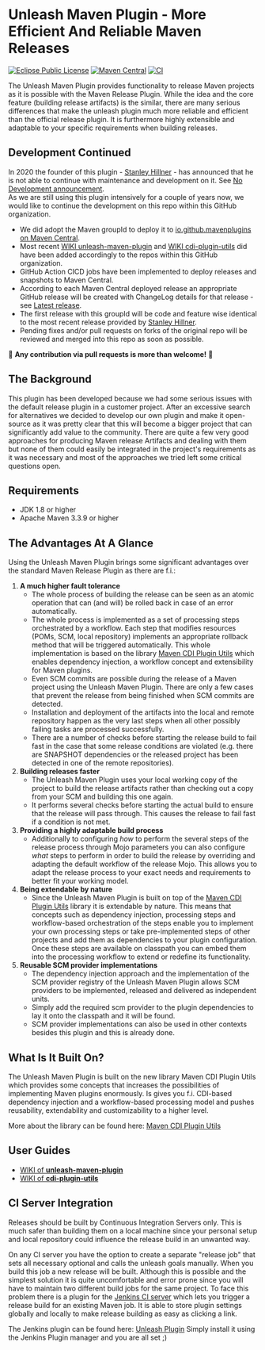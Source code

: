 Unleash Maven Plugin - More Efficient And Reliable Maven Releases
=================================================================
[![Eclipse Public License](https://img.shields.io/github/license/mavenplugins/unleash-maven-plugin?label=License)](./LICENSE)
[![Maven Central](https://img.shields.io/maven-central/v/io.github.mavenplugins/unleash-maven-plugin.svg?label=Maven%20Central)](https://search.maven.org/artifact/io.github.mavenplugins/unleash-maven-plugin)
[![CI](https://github.com/mavenplugins/unleash-maven-plugin/actions/workflows/build_and_deploy.yml/badge.svg)](https://github.com/mavenplugins/unleash-maven-plugin/actions/workflows/build_and_deploy.yml)

The Unleash Maven Plugin provides functionality to release Maven projects as it is possible with the Maven Release Plugin. While the idea and the core feature (building release artifacts) is the similar, there are many serious differences that make the unleash plugin much more reliable and efficient than the official release plugin. It is furthermore highly extensible and adaptable to your specific requirements when building releases.


Development Continued
---------------------
In 2020 the founder of this plugin - [Stanley Hillner](https://github.com/shillner) - has announced that he is not able to continue with maintenance and development on it. See [No Development announcement](https://github.com/shillner/unleash-maven-plugin#no-longer-under-development).<br>
As we are still using this plugin intensively for a couple of years now, we would like to continue the development on this repo within this GitHub organization.
- We did adopt the Maven groupId to deploy it to [io.github.mavenplugins on Maven Central](https://central.sonatype.com/search?q=io.github.mavenplugins).
- Most recent [WIKI unleash-maven-plugin](https://github.com/mavenplugins/unleash-maven-plugin/wiki) and [WIKI cdi-plugin-utils](https://github.com/mavenplugins/maven-cdi-plugin-utils/wiki) did have been added accordingly to the repos within this GitHub organization.
- GitHub Action CICD jobs have been implemented to deploy releases and snapshots to Maven Central.
- According to each Maven Central deployed release an appropriate GitHub release will be created with ChangeLog details for that release - see [Latest release](https://github.com/mavenplugins/unleash-maven-plugin/releases/latest).
- The first release with this groupId will be code and feature wise identical to the most recent release provided by [Stanley Hillner](https://github.com/shillner).
- Pending fixes and/or pull requests on forks of the original repo will be reviewed and merged into this repo as soon as possible.

:green_heart: **Any contribution via pull requests is more than welcome!** :green_heart:


The Background
--------------
This plugin has been developed because we had some serious issues with the default release plugin in a customer project. After an excessive search for alternatives we decided to develop our own plugin and make it open-source as it was pretty clear that this will become a bigger project that can significantly add value to the community. There are quite a few very good approaches for producing Maven release Artifacts and dealing with them but none of them could easily be integrated in the project's requirements as it was necessary and most of the approaches we tried left some critical questions open.


Requirements
------------
* JDK 1.8 or higher
* Apache Maven 3.3.9 or higher


The Advantages At A Glance
--------------------------
Using the Unleash Maven Plugin brings some significant advantages over the standard Maven Release Plugin as there are f.i.:

1. **A much higher fault tolerance**
   - The whole process of building the release can be seen as an atomic operation that can (and will) be rolled back in case of an error automatically.
   - The whole process is implemented as a set of processing steps orchestrated by a workflow. Each step that modifies resources (POMs, SCM, local repository) implements an appropriate rollback method that will be triggered automatically. This whole implementation is based on the library [Maven CDI Plugin Utils](https://github.com/mavenplugins/maven-cdi-plugin-utils) which enables dependency injection, a workflow concept and extensibility for Maven plugins.
   - Even SCM commits are possible during the release of a Maven project using the Unleash Maven Plugin. There are only a few cases that prevent the release from being finished when SCM commits are detected.
   - Installation and deployment of the artifacts into the local and remote repository happen as the very last steps when all other possibly failing tasks are processed successfully.
   - There are a number of checks before starting the release build to fail fast in the case that some release conditions are violated (e.g. there are SNAPSHOT dependencies or the released project has been detected in one of the remote repositories).
2. **Building releases faster**
   - The Unleash Maven Plugin uses your local working copy of the project to build the release artifacts rather than checking out a copy from your SCM and building this one again.
   - It performs several checks before starting the actual build to ensure that the release will pass through. This causes the release to fail fast if a condition is not met.
3. **Providing a highly adaptable build process**
   - Additionally to configuring _how_ to perform the several steps of the release process through Mojo parameters you can also configure _what_ steps to perform in order to build the release by overriding and adapting the default workflow of the release Mojo. This allows you to adapt the release process to your exact needs and requirements to better fit your working model. 
4. **Being extendable by nature**
   - Since the Unleash Maven Plugin is built on top of the [Maven CDI Plugin Utils](https://github.com/mavenplugins/maven-cdi-plugin-utils) library it is extendable by nature. This means that concepts such as dependency injection, processing steps and workflow-based orchestration of the steps enable you to implement your own processing steps or take pre-implemented steps of other projects and add them as dependencies to your plugin configuration. Once these steps are available on classpath you can embed them into the processing workflow to extend or redefine its functionality.
5. **Reusable SCM provider implementations**
   - The dependency injection approach and the implementation of the SCM provider registry of the Unleash Maven Plugin allows SCM providers to be implemented, released and delivered as independent units.
   - Simply add the required scm provider to the plugin dependencies to lay it onto the classpath and it will be found.
   - SCM provider implementations can also be used in other contexts besides this plugin and this is already done. 


What Is It Built On?
--------------------
The Unleash Maven Plugin is built on the new library Maven CDI Plugin Utils which provides some concepts that increases the possibilities of implementing Maven plugins enormously. Is gives you f.i. CDI-based dependency injection and a workflow-based processing model and pushes reusability, extendability and customizability to a higher level.

More about the library can be found here: [Maven CDI Plugin Utils](https://github.com/mavenplugins/maven-cdi-plugin-utils)


User Guides
-----------
- [WIKI of **unleash-maven-plugin**](https://github.com/mavenplugins/unleash-maven-plugin/wiki)
- [WIKI of **cdi-plugin-utils**](https://github.com/mavenplugins/maven-cdi-plugin-utils/wiki)


CI Server Integration
---------------------
Releases should be built by Continuous Integration Servers only. This is much safer than building them on a local machine since your personal setup and local repository could influence the release build in an unwanted  way.

On any CI server you have the option to create a separate "release job" that sets all necessary optional and calls the  unleash goals manually. When you build this job a new release will be built. Although this is possible and the simplest solution it is quite uncomfortable and error prone since you will have to maintain two different build jobs for the same project. To face this problem there is a plugin for the [Jenkins CI server](https://jenkins.io/) which lets you trigger a release build for an existing Maven job. It is able to store plugin settings globally and locally to make release building as easy as clicking a link.

The Jenkins plugin can be found here: [Unleash Plugin](https://wiki.jenkins-ci.org/display/JENKINS/Unleash+Plugin)
Simply install it using the Jenkins Plugin manager and you are all set ;)
